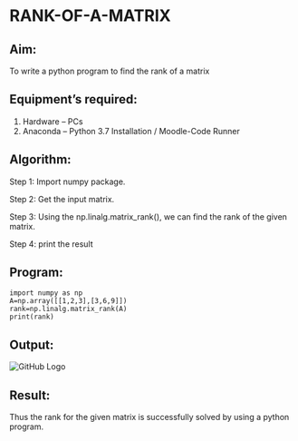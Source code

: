 # RANK-OF-A-MATRIX
## Aim:
To write a python program to find the rank of a matrix
## Equipment’s required:
1. 	Hardware – PCs
2. 	Anaconda – Python 3.7 Installation / Moodle-Code Runner
## Algorithm:
Step 1:
Import numpy package.

Step 2:
Get the input matrix.

Step 3: Using the np.linalg.matrix_rank(), we can find the rank of the given matrix.

Step 4: print the result

## Program:
~~~
import numpy as np
A=np.array([[1,2,3],[3,6,9]])
rank=np.linalg.matrix_rank(A)
print(rank)
~~~

## Output:
![GitHub Logo](rank.png)

## Result:
Thus the rank for the given matrix is successfully solved by  using a python program.

